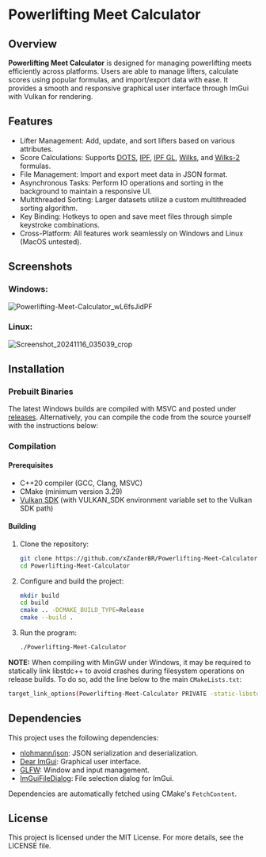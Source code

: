 # Powerlifting Meet Calculator
## Overview
**Powerlifting Meet Calculator** is designed for managing powerlifting meets efficiently across platforms. Users are able to manage lifters, calculate scores using popular formulas, and import/export data with ease. It provides a smooth and responsive graphical user interface through ImGui with Vulkan for rendering.

## Features
- Lifter Management: Add, update, and sort lifters based on various attributes.
- Score Calculations: Supports [DOTS](https://drive.google.com/file/d/1GG22jYL3JaalTUydcigkZNCjddtH-0rv/view), [IPF](https://www.powerlifting.sport/fileadmin/ipf/data/ipf-formula/Models_Evaluation-I-2020.pdf), [IPF GL](https://www.powerlifting.sport/fileadmin/ipf/data/ipf-formula/IPF_GL_Coefficients-2020.pdf), [Wilks](https://www.powerlifting.sport/fileadmin/ipf/data/ipf-formula/Models_Evaluation-I-2020.pdf), and [Wilks-2](https://worldpowerlifting.com/wilks-formula/) formulas.
- File Management: Import and export meet data in JSON format.
- Asynchronous Tasks: Perform IO operations and sorting in the background to maintain a responsive UI.
- Multithreaded Sorting: Larger datasets utilize a custom multithreaded sorting algorithm.
- Key Binding: Hotkeys to open and save meet files through simple keystroke combinations.
- Cross-Platform: All features work seamlessly on Windows and Linux (MacOS untested).

## Screenshots
### Windows:
![Powerlifting-Meet-Calculator_wL6fsJidPF](https://github.com/user-attachments/assets/3e99fd69-2eaa-49db-af12-33b3d7c42e6b)

### Linux:
![Screenshot_20241116_035039_crop](https://github.com/user-attachments/assets/6c603b68-a832-435f-ad7f-9edec464c554)


## Installation

### Prebuilt Binaries
The latest Windows builds are compiled with MSVC and posted under [releases](https://github.com/xZanderBR/Powerlifting-Meet-Calculator/releases). Alternatively, you can compile the code from the source yourself with the instructions below:

### Compilation
#### Prerequisites
- C++20 compiler (GCC, Clang, MSVC)
- CMake (minimum version 3.29)
- [Vulkan SDK](https://vulkan.lunarg.com/) (with VULKAN_SDK environment variable set to the Vulkan SDK path)

#### Building
1. Clone the repository:
   ```bash
   git clone https://github.com/xZanderBR/Powerlifting-Meet-Calculator
   cd Powerlifting-Meet-Calculator
   ```
2. Configure and build the project:
   ```bash
   mkdir build
   cd build
   cmake .. -DCMAKE_BUILD_TYPE=Release
   cmake --build .
   ```
3. Run the program:
   ```bash
   ./Powerlifting-Meet-Calculator
   ```

**NOTE:** When compiling with MinGW under Windows, it may be required to statically link libstdc++ to avoid crashes during filesystem operations on release builds. To do so, add the line below to the main `CMakeLists.txt`:
```bash
target_link_options(Powerlifting-Meet-Calculator PRIVATE -static-libstdc++)
```

## Dependencies
This project uses the following dependencies:
- [nlohmann/json](https://github.com/nlohmann/json): JSON serialization and deserialization.
- [Dear ImGui](https://github.com/ocornut/imgui): Graphical user interface.
- [GLFW](https://github.com/glfw/glfw): Window and input management.
- [ImGuiFileDialog](https://github.com/aiekick/ImGuiFileDialog): File selection dialog for ImGui.

Dependencies are automatically fetched using CMake's `FetchContent`.

## License
This project is licensed under the MIT License. For more details, see the LICENSE file.
